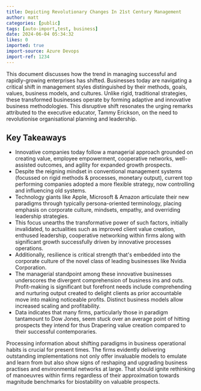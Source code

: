 ```yaml
---
title: Depicting Revolutionary Changes In 21st Century Management
author: matt
categories: [public]
tags: [auto-import,test, business]
date: 2024-06-04 05:34:32 
likes: 0
imported: true
import-source: Azure Devops
import-ref: 1234
---
```


This document discusses how the trend in managing successful and rapidly-growing enterprises has shifted. Businesses today are navigating a critical shift in management styles distinguished by their methods, goals, values, business models, and cultures. Unlike rigid, traditional strategies, these transformed businesses operate by forming adaptive and innovative business methodologies. This disruptive shift resonates the urging remarks attributed to the executive educator, Tammy Erickson, on the need to revolutionise organisational planning and leadership.

## Key Takeaways

- Innovative companies today follow a managerial approach grounded on creating value, employee empowerment, cooperative networks, well-assisted outcomes, and agility for expanded growth prospects.
- Despite the reigning mindset in conventional management systems (focussed on rigid methods & processes, monetary output), current top performing companies adopted a more flexible strategy, now controlling and influencing old systems.
- Technology giants like Apple, Microsoft & Amazon articulate their new paradigms through typically persona-oriented terminology, placing emphasis on corporate culture, mindsets, empathy, and overriding leadership strategies.
- This focus unearths the transformative power of such factors, initially invalidated, to actualities such as improved client value creation, enthused leadership, cooperative networking within firms along with significant growth successfully driven by innovative processes operations.
- Additionally, resilience is critical strength that's embedded into the corporate culture of the novel class of leading businesses like Nvidia Corporation.
- The managerial standpoint among these innovative businesses underscores the divergent comprehension of business ins and outs. Profit-making is significant but forefront needs include comprehending and nurturing output created to delight clients as prior accountable move into making noticeable profits. Distinct business models allow increased scaling and profitability.
- Data indicates that many firms, particularly those in paradigm tantamount to Dow Jones, seem stuck over an average point of hitting prospects they intend for thus Drapering value creation compared to their successful contemporaries.

Processing information about shifting paradigms in business operational habits is crucial for present times. The firms evidently delivering outstanding implementations not only offer invaluable models to emulate and learn from but also show signs of reshaping and upgrading business practises and environmental networks at large. That should ignite rethinking of manoeuvres within firms regardless of their approximation towards magnitude benchmarks for biostability on valuable prospects.
